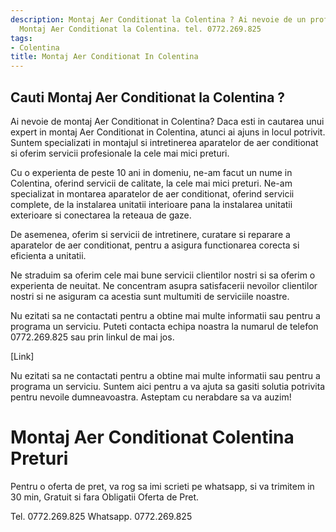 ```yaml
---
description: Montaj Aer Conditionat la Colentina ? Ai nevoie de un profesionist in
  Montaj Aer Conditionat la Colentina. tel. 0772.269.825
tags:
- Colentina
title: Montaj Aer Conditionat In Colentina
---
```



## Cauti Montaj Aer Conditionat la Colentina ?

Ai nevoie de montaj Aer Conditionat in Colentina? 
Daca esti in cautarea unui expert in montaj Aer Conditionat in Colentina, atunci ai ajuns in locul potrivit. Suntem specializati in montajul si intretinerea aparatelor de aer conditionat si oferim servicii profesionale la cele mai mici preturi. 

Cu o experienta de peste 10 ani in domeniu, ne-am facut un nume in Colentina, oferind servicii de calitate, la cele mai mici preturi. Ne-am specializat in montarea aparatelor de aer conditionat, oferind servicii complete, de la instalarea unitatii interioare pana la instalarea unitatii exterioare si conectarea la reteaua de gaze. 

De asemenea, oferim si servicii de intretinere, curatare si reparare a aparatelor de aer conditionat, pentru a asigura functionarea corecta si eficienta a unitatii. 

Ne straduim sa oferim cele mai bune servicii clientilor nostri si sa oferim o experienta de neuitat. Ne concentram asupra satisfacerii nevoilor clientilor nostri si ne asiguram ca acestia sunt multumiti de serviciile noastre. 

Nu ezitati sa ne contactati pentru a obtine mai multe informatii sau pentru a programa un serviciu. Puteti contacta echipa noastra la numarul de telefon 0772.269.825 sau prin linkul de mai jos. 

[Link] 

Nu ezitati sa ne contactati pentru a obtine mai multe informatii sau pentru a programa un serviciu. 
Suntem aici pentru a va ajuta sa gasiti solutia potrivita pentru nevoile dumneavoastra. 
Asteptam cu nerabdare sa va auzim!

# Montaj Aer Conditionat Colentina Preturi
Pentru o oferta de pret, va rog sa imi scrieti pe whatsapp, si va trimitem in 30 min, Gratuit si fara Obligatii Oferta de Pret.

Tel. 0772.269.825
Whatsapp. 0772.269.825